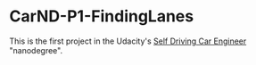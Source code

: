 # CarND-P1-FindingLanes

This is the first project in the Udacity's [Self Driving Car Engineer](https://www.udacity.com/course/self-driving-car-engineer-nanodegree--nd013) "nanodegree". 
